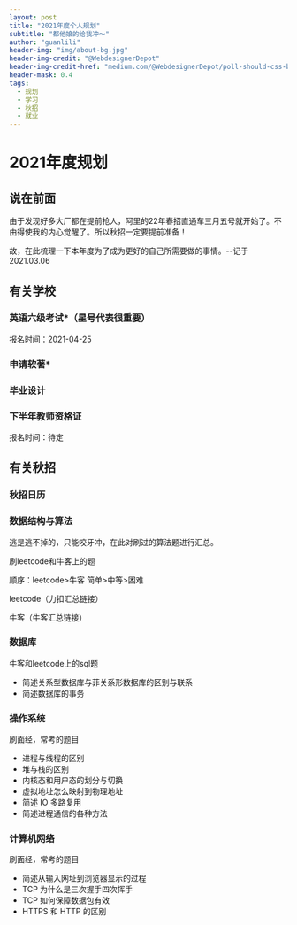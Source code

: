```yaml
---
layout: post
title: "2021年度个人规划"
subtitle: "都他娘的给我冲～"
author: "guanlili"
header-img: "img/about-bg.jpg"
header-img-credit: "@WebdesignerDepot"
header-img-credit-href: "medium.com/@WebdesignerDepot/poll-should-css-become-more-like-a-programming-language-c74eb26a4270"
header-mask: 0.4
tags:
  - 规划
  - 学习
  - 秋招
  - 就业
---
```


# 2021年度规划

## 说在前面

由于发现好多大厂都在提前抢人，阿里的22年春招直通车三月五号就开始了。不由得使我的内心觉醒了。所以秋招一定要提前准备！

故，在此梳理一下本年度为了成为更好的自己所需要做的事情。--记于2021.03.06

## 有关学校

### 英语六级考试*（星号代表很重要）

报名时间：2021-04-25

### 申请软著*

### 毕业设计

### 下半年教师资格证

报名时间：待定

## 有关秋招

### 秋招日历

### 数据结构与算法

逃是逃不掉的，只能咬牙冲，在此对刷过的算法题进行汇总。

刷leetcode和牛客上的题

顺序：leetcode>牛客  简单>中等>困难 

leetcode（力扣汇总链接）

牛客（牛客汇总链接）

### 数据库

牛客和leetcode上的sql题

- 简述关系型数据库与菲关系形数据库的区别与联系
- 简述数据库的事务

### 操作系统

刷面经，常考的题目

- 进程与线程的区别
- 堆与栈的区别
- 内核态和用户态的划分与切换
- 虚拟地址怎么映射到物理地址
- 简述 IO 多路复用
- 简述进程通信的各种方法

### 计算机网络

刷面经，常考的题目

- 简述从输入网址到浏览器显示的过程
- TCP 为什么是三次握手四次挥手
- TCP 如何保障数据包有效
- HTTPS 和 HTTP 的区别